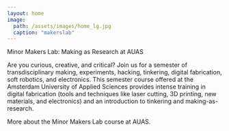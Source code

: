 ```yaml
---
layout: home
image: 
  path: /assets/images/home_lg.jpg
  caption: "makerslab"
---
```


Minor Makers Lab: Making as Research at AUAS

Are you curious, creative, and critical? Join us for a semester of transdisciplinary making, experiments, hacking, tinkering, digital fabrication, soft robotics, and electronics. This semester course offered at the Amsterdam University of Applied Sciences provides intense training in digital fabrication (tools and techniques like laser cutting, 3D printing, new materials, and electronics) and an introduction to tinkering and making-as-research.

More about the Minor Makers Lab course at AUAS.

